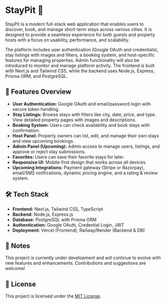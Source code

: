 # StayPit 🏨

StayPit is a modern full-stack web application that enables users to discover, book, and manage short-term stays across various cities. It is designed to provide a seamless experience for both guests and property hosts with a focus on usability, performance, and scalability.

The platform includes user authentication (Google OAuth and credentials), stay listings with images and filters, a booking system, and host-specific features for managing properties. Admin functionality will also be introduced to monitor and manage platform activity. The frontend is built with Next.js and Tailwind CSS, while the backend uses Node.js, Express, Prisma ORM, and PostgreSQL.

## 🚀 Features Overview

- **User Authentication:** Google OAuth and email/password login with secure token handling.
- **Stay Listings:** Browse stays with filters like city, date, price, and type. View detailed property pages with images and descriptions.
- **Booking System:** Users can check availability and book stays with confirmation.
- **Host Panel:** Property owners can list, edit, and manage their own stays and view upcoming bookings.
- **Admin Panel (Upcoming):** Admin access to manage users, listings, and approve or reject stay submissions.
- **Favorites:** Users can save their favorite stays for later.
- **Responsive UI:** Mobile-first design that works across all devices.
- **Upcoming Integrations:** Payment gateway (Stripe or Razorpay), email/SMS notifications, dynamic pricing engine, and a rating & review system.

## 🛠 Tech Stack

- **Frontend:** Next.js, Tailwind CSS, TypeScript
- **Backend:** Node.js, Express.js
- **Database:** PostgreSQL with Prisma ORM
- **Authentication:** Google OAuth, Credential Login, JWT
- **Deployment:** Vercel (Frontend), Railway/Render (Backend & DB)

## 📌 Notes

This project is currently under development and will continue to evolve with new features and enhancements. Contributions and suggestions are welcome!

## 📜 License

This project is licensed under the [MIT License](LICENSE).
